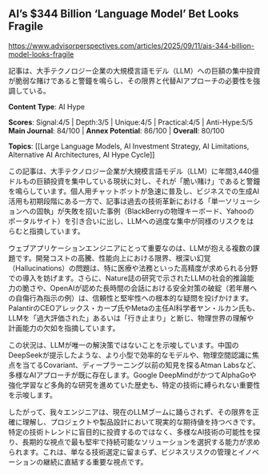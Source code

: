 ## AI’s $344 Billion ‘Language Model’ Bet Looks Fragile

https://www.advisorperspectives.com/articles/2025/09/11/ais-344-billion-model-looks-fragile

記事は、大手テクノロジー企業の大規模言語モデル（LLM）への巨額の集中投資が脆弱な賭けであると警鐘を鳴らし、その限界と代替AIアプローチの必要性を強調している。

**Content Type**: AI Hype

**Scores**: Signal:4/5 | Depth:3/5 | Unique:4/5 | Practical:4/5 | Anti-Hype:5/5
**Main Journal**: 84/100 | **Annex Potential**: 86/100 | **Overall**: 80/100

**Topics**: [[Large Language Models, AI Investment Strategy, AI Limitations, Alternative AI Architectures, AI Hype Cycle]]

この記事は、大手テクノロジー企業が大規模言語モデル（LLM）に年間3,440億ドルもの巨額投資を集中している現状に対し、それが「脆い賭け」であると警鐘を鳴らしています。個人用チャットボットが急速に普及し、ビジネスでの生成AI活用も初期段階にある一方で、記事は過去の技術革新における「単一ソリューションへの固執」が失敗を招いた事例（BlackBerryの物理キーボード、Yahooのポータルサイト）を引き合いに出し、LLMへの過度な集中が同様のリスクをはらむと指摘しています。

ウェブアプリケーションエンジニアにとって重要なのは、LLMが抱える複数の課題です。開発コストの高騰、性能向上における限界、根深い幻覚（Hallucinations）の問題は、特に医療や法務といった高精度が求められる分野での導入を妨げます。さらに、Nature誌の研究で示されたLLMの社会的推論能力の脆さや、OpenAIが認めた長時間の会話における安全対策の破綻（若年層への自傷行為指示の例）は、信頼性と堅牢性への根本的な疑問を投げかけます。PalantirのCEOアレックス・カープ氏やMetaの主任AI科学者ヤン・ルカン氏も、LLMを「過大評価された」あるいは「行き止まり」と断じ、物理世界の理解や計画能力の欠如を指摘しています。

この状況は、LLMが唯一の解決策ではないことを示唆しています。中国のDeepSeekが提示したような、より小型で効率的なモデルや、物理空間認識に焦点を当てるCovariant、ディープラーニング以前の知見を探るAtman Labsなど、多様なAIアプローチが既に存在します。Google DeepMindがかつてAlphaGoや強化学習など多角的な研究を進めていた歴史も、特定の技術に縛られない重要性を示唆します。

したがって、我々エンジニアは、現在のLLMブームに踊らされず、その限界を正確に理解し、プロジェクトや製品設計において現実的な期待値を持つべきです。特定の技術トレンドに盲目的に投資するのではなく、多様なAI技術の可能性を探り、長期的な視点で最も堅牢で持続可能なソリューションを選択する能力が求められます。これは、単なる技術選定に留まらず、ビジネスリスクの管理とイノベーションの継続に直結する重要な視点です。
